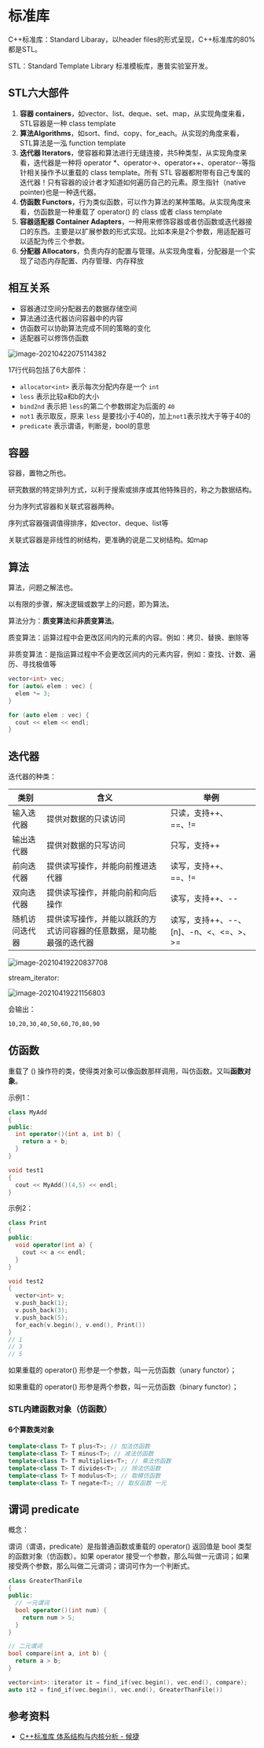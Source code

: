 # 标准库

C++标准库：Standard Libaray，以header files的形式呈现，C++标准库的80%都是STL。

STL：Standard Template Library 标准模板库，惠普实验室开发。



## STL六大部件

1. **容器 containers**，如vector、list、deque、set、map，从实现角度来看，STL容器是一种 class template
2. **算法Algorithms**，如sort、find、copy、for_each。从实现的角度来看，STL算法是一泓 function template
3. **迭代器 Iterators**，使容器和算法进行无缝连接，共5种类型，从实现角度来看，迭代器是一种将 operator *、operator->、operator++、operator--等指针相关操作予以重载的 class template。所有 STL 容器都附带有自己专属的迭代器！只有容器的设计者才知道如何遍历自己的元素。原生指针（native pointer)也是一种迭代器。
4. **仿函数 Functors**，行为类似函数，可以作为算法的某种策略。从实现角度来看，仿函数是一种重载了 operator() 的 class 或者 class template
5. **容器适配器 Container Adapters**，一种用来修饰容器或者仿函数或迭代器接口的东西。主要是以扩展参数的形式实现。比如本来是2个参数，用适配器可以适配为传三个参数。
6. **分配器 Allocators**，负责内存的配置与管理。从实现角度看，分配器是一个实现了动态内存配置、内存管理、内存释放



## 相互关系

- 容器通过空间分配器去的数据存储空间
- 算法通过迭代器访问容器中的内容
- 仿函数可以协助算法完成不同的策略的变化
- 适配器可以修饰仿函数

![image-20210422075114382](../../images/STL.png)

17行代码包括了6大部件：

- `allocator<int>` 表示每次分配内存是一个 `int`
- `less` 表示比较a和b的大小
- `bind2nd` 表示把 `less`的第二个参数绑定为后面的 `40`
- `not1` 表示取反，原来 `less` 是要找小于40的，加上`not1`表示找大于等于40的
- `predicate` 表示谓语，判断是，bool的意思



## 容器

容器，置物之所也。

研究数据的特定排列方式，以利于搜索或排序或其他特殊目的，称之为数据结构。

分为序列式容器和关联式容器两种。

序列式容器强调值得排序，如vector、deque、list等

关联式容器是非线性的树结构，更准确的说是二叉树结构。如map



## 算法

算法，问题之解法也。

以有限的步骤，解决逻辑或数学上的问题，即为算法。

算法分为：**质变算法**和**非质变算法**。

质变算法：运算过程中会更改区间内的元素的内容。例如：拷贝、替换、删除等

非质变算法：是指运算过程中不会更改区间内的元素内容，例如：查找、计数、遍历、寻找极值等

```c++
vector<int> vec;
for (auto& elem : vec) {
  elem *= 3;
}

for (auto elem : vec) {
  cout << elem << endl;
}
```



## 迭代器

迭代器的种类：

| 类别           | 含义                                                         | 举例                                    |
| -------------- | ------------------------------------------------------------ | --------------------------------------- |
| 输入迭代器     | 提供对数据的只读访问                                         | 只读，支持++、==、!=                    |
| 输出迭代器     | 提供对数据的只写访问                                         | 只写，支持++                            |
| 前向迭代器     | 提供读写操作，并能向前推进迭代器                             | 读写，支持++、==、!=                    |
| 双向迭代器     | 提供读写操作，并能向前和向后操作                             | 读写，支持++、--                        |
| 随机访问迭代器 | 提供读写操作，并能以跳跃的方式访问容器的任意数据，是功能最强的迭代器 | 读写，支持++、--、[n]、-n、<、<=、>、>= |

![image-20210419220837708](../../images/STL-adapter.png)



stream_iterator:

![image-20210419221156803](../../images/stream_iterator.png)

会输出：

```bash
10,20,30,40,50,60,70,80,90
```



## 仿函数

重载了 () 操作符的类，使得类对象可以像函数那样调用，叫仿函数。又叫**函数对象**。

示例1：

```c++
class MyAdd
{
public:
  int operator()(int a, int b) {
    return a + b;
  }
}

void test1
{
  cout << MyAdd()(4,5) << endl;
}
```

示例2：

```c++
class Print
{
public:
  void operator(int a) {
    cout << a << endl;
  }
}

void test2
{
  vector<int> v;
  v.push_back(1);
  v.push_back(3);
  v.push_back(5);
  for_each(v.begin(), v.end(), Print())
}
// 1
// 3
// 5
```

如果重载的 operator() 形参是一个参数，叫一元仿函数（unary functor）；

如果重载的 operator() 形参是两个参数，叫一元仿函数（binary functor）；



### STL内建函数对象（仿函数）

#### 6个算数类对象

```c++
template<class T> T plus<T>; // 加法仿函数
template<class T> T minus<T>; // 减法仿函数
template<class T> T multiplies<T>; // 乘法仿函数
template<class T> T divides<T>; // 除法仿函数
template<class T> T modulus<T>; // 取模仿函数
template<class T> T negate<T>; // 取反函数 一元
```



## 谓词 predicate

概念：

谓词（谓语，predicate）是指普通函数或重载的 operator() 返回值是 bool 类型的函数对象（仿函数）。如果 operator 接受一个参数，那么叫做一元谓词；如果接受两个参数，那么叫做二元谓词；谓词可作为一个判断式。

```c++
class GreaterThanFile
{
public:  	
  // 一元谓词
  bool operator()(int num) {
    return num > 5;
  }
}

// 二元谓词
bool compare(int a, int b) {
  return a > b;
}

vector<int>::iterator it = find_if(vec.begin(), vec.end(), compare);
auto it2 = find_if(vec.begin(), vec.end(), GreaterThanFile())
```



## 参考资料

- [C++标准库 体系结构与内核分析 - 候捷](https://www.bilibili.com/video/BV1yo4y1o7yA?p=1)











